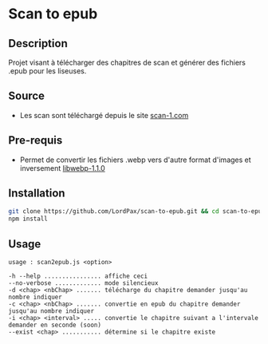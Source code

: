 # Scan to epub
## Description
Projet visant à télécharger des chapitres de scan et générer des fichiers .epub pour les liseuses.

## Source
* Les scan sont téléchargé depuis le site [scan-1.com](https://wwv.scan-1.com/one-piece)

## Pre-requis
* Permet de convertir les fichiers .webp vers d'autre format d'images et inversement [libwebp-1.1.0](https://developers.google.com/speed/webp/docs/compiling)

## Installation
```bash
git clone https://github.com/LordPax/scan-to-epub.git && cd scan-to-epub
npm install
```

## Usage
```
usage : scan2epub.js <option>

-h --help ................ affiche ceci
--no-verbose ............. mode silencieux
-d <chap> <nbChap> ....... télécharge du chapitre demander jusqu'au nombre indiquer
-c <chap> <nbChap> ....... convertie en epub du chapitre demander jusqu'au nombre indiquer
-i <chap> <interval> ..... convertie le chapitre suivant a l'intervale demander en seconde (soon)
--exist <chap> ........... détermine si le chapitre existe
```